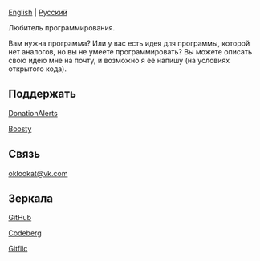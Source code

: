 [English](./README.md) | [Русский](./README_ru.md)

Любитель программирования.

Вам нужна программа? Или у вас есть идея для программы, которой нет аналогов, но вы не умеете программировать? Вы можете описать свою идею мне на почту, и возможно я её напишу (на условиях открытого кода).

## Поддержать

[DonationAlerts](https://donationalerts.com/r/oklookat)

[Boosty](https://boosty.to/oklookat/donate)

## Связь

[oklookat@vk.com](mailto:oklookat@vk.com)

## Зеркала

[GitHub](https://github.com/oklookat)

[Codeberg](https://codeberg.org/oklookat)

[Gitflic](https://gitflic.ru/user/oklookat)